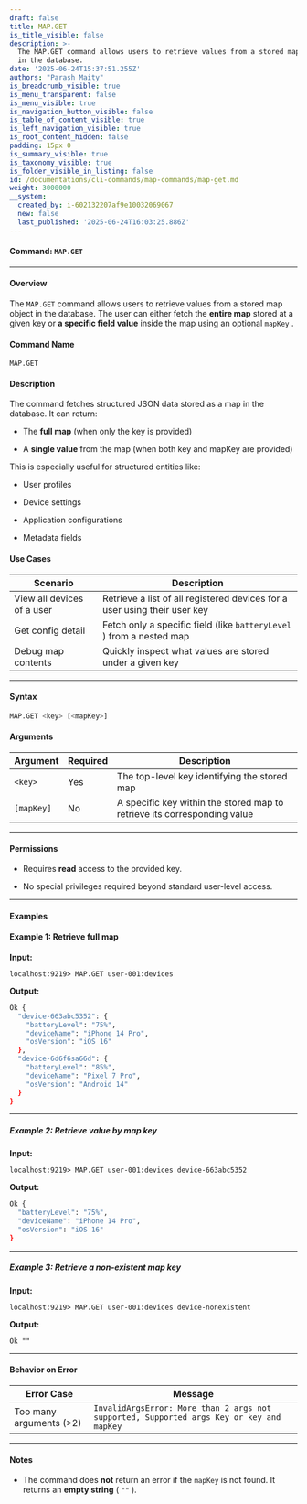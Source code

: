 ```yaml
---
draft: false
title: MAP.GET
is_title_visible: false
description: >-
  The MAP.GET command allows users to retrieve values from a stored map object
  in the database.
date: '2025-06-24T15:37:51.255Z'
authors: "Parash Maity"
is_breadcrumb_visible: true
is_menu_transparent: false
is_menu_visible: true
is_navigation_button_visible: false
is_table_of_content_visible: true
is_left_navigation_visible: true
is_root_content_hidden: false
padding: 15px 0
is_summary_visible: true
is_taxonomy_visible: true
is_folder_visible_in_listing: false
id: /documentations/cli-commands/map-commands/map-get.md
weight: 3000000
__system:
  created_by: i-602132207af9e10032069067
  new: false
  last_published: '2025-06-24T16:03:25.886Z'
---
```

#### **Command**: `MAP.GET` 

***

#### **Overview**

The `MAP.GET` command allows users to retrieve values from a stored map object in the database. The user can either fetch the **entire map** stored at a given key or **a specific field value** inside the map using an optional `mapKey` .

#### **Command Name**

`MAP.GET`

#### **Description**

The command fetches structured JSON data stored as a map in the database. It can return:

* The **full map** (when only the key is provided)

* A **single value** from the map (when both key and mapKey are provided)

This is especially useful for structured entities like:

* User profiles

* Device settings

* Application configurations

* Metadata fields

#### **Use Cases**

| Scenario                   | Description                                                               |
| -------------------------- | ------------------------------------------------------------------------- |
| View all devices of a user | Retrieve a list of all registered devices for a user using their user key |
| Get config detail          | Fetch only a specific field (like `batteryLevel` ) from a nested map      |
| Debug map contents         | Quickly inspect what values are stored under a given key                  |

***

#### **Syntax**

```bash 
MAP.GET <key> [<mapKey>]
```

#### Arguments

| Argument     | Required | Description                                                              |
| ------------ | -------- | ------------------------------------------------------------------------ |
|  `<key>`     | Yes      | The top-level key identifying the stored map                             |
|  `[mapKey]`  | No       | A specific key within the stored map to retrieve its corresponding value |

***

#### **Permissions**

* Requires **read** access to the provided key.

* No special privileges required beyond standard user-level access.

***

#### **Examples**

#### Example 1: Retrieve full map

**Input:**

```
localhost:9219> MAP.GET user-001:devices
```

**Output:**

```bash 
Ok {
  "device-663abc5352": {
    "batteryLevel": "75%",
    "deviceName": "iPhone 14 Pro",
    "osVersion": "iOS 16"
  },
  "device-6d6f6sa66d": {
    "batteryLevel": "85%",
    "deviceName": "Pixel 7 Pro",
    "osVersion": "Android 14"
  }
}
```

***

##### Example 2: Retrieve value by map key

**Input:**

```
localhost:9219> MAP.GET user-001:devices device-663abc5352
```

**Output:**

```bash 
Ok {
  "batteryLevel": "75%",
  "deviceName": "iPhone 14 Pro",
  "osVersion": "iOS 16"
}
```

***

##### Example 3: Retrieve a non-existent map key

**Input:**

```
localhost:9219> MAP.GET user-001:devices device-nonexistent
```

**Output:**

```
Ok ""
```

***

#### **Behavior on Error**

| Error Case              | Message                                                                                    |
| ----------------------- | ------------------------------------------------------------------------------------------ |
| Too many arguments (>2) |  `InvalidArgsError: More than 2 args not supported, Supported args Key or key and mapKey`  |

***

#### **Notes**

* The command does **not** return an error if the `mapKey` is not found. It returns an **empty string** ( `""` ).

 
